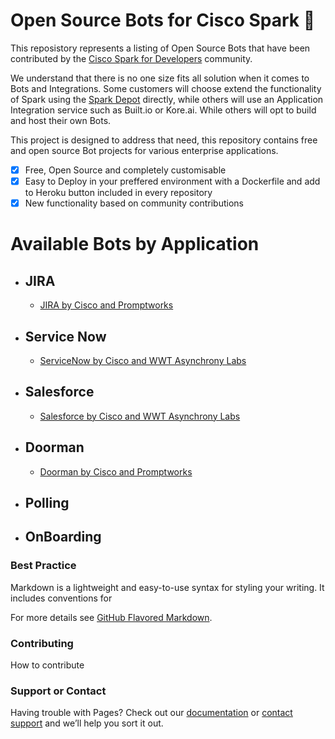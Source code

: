 # Open Source Bots for Cisco Spark 🤖

This reposistory represents a listing of Open Source Bots that have been contributed by the [Cisco Spark for Developers](https://developer.ciscospark.com) community.

We understand that there is no one size fits all solution when it comes to Bots and Integrations. Some customers will choose extend the functionality of Spark using the [Spark Depot](https://depot.ciscospark.com) directly, while others will use an Application Integration service such as Built.io or Kore.ai. While others will opt to build and host their own Bots.

This project is designed to address that need, this repository contains free and open source Bot projects for various enterprise applications.

- [x] Free, Open Source and completely customisable
- [x] Easy to Deploy in your preffered environment with a Dockerfile and add to Heroku button included in every repository
- [x] New functionality based on community contributions

# Available Bots by Application

- ## JIRA
  - [JIRA by Cisco and Promptworks](https://ciscosparkopensource.github.io/ciscospark-jira/)
- ## Service Now
  - [ServiceNow by Cisco and WWT Asynchrony Labs](https://github.com/asynchrony-ringo/spark-botkit-servicenow)
- ## Salesforce
  - [Salesforce by Cisco and WWT Asynchrony Labs](https://github.com/asynchrony-ringo/spark-botkit-salesforce)
- ## Doorman
  - [Doorman by Cisco and Promptworks](https://github.com/promptworks/ciscospark-doorman)
- ## Polling
- ## OnBoarding


### Best Practice

Markdown is a lightweight and easy-to-use syntax for styling your writing. It includes conventions for


For more details see [GitHub Flavored Markdown](https://guides.github.com/features/mastering-markdown/).

### Contributing

How to contribute

### Support or Contact

Having trouble with Pages? Check out our [documentation](https://help.github.com/categories/github-pages-basics/) or [contact support](https://github.com/contact) and we’ll help you sort it out.
